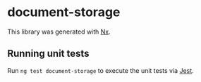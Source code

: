 # document-storage

This library was generated with [Nx](https://nx.dev).

## Running unit tests

Run `ng test document-storage` to execute the unit tests via [Jest](https://jestjs.io).
